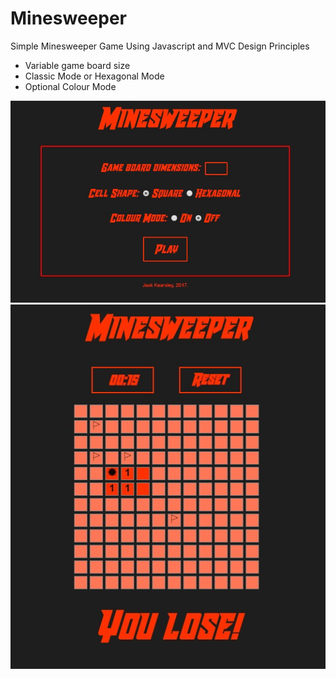 # Minesweeper
Simple Minesweeper Game Using Javascript and MVC Design Principles
* Variable game board size
* Classic Mode or Hexagonal Mode
* Optional Colour Mode

![Minesweeper index page](https://github.com/kurzy/Minesweeper/blob/master/screenshots/index.jpg)
![Minesweeper game page](https://github.com/kurzy/Minesweeper/blob/master/screenshots/game.jpg)


